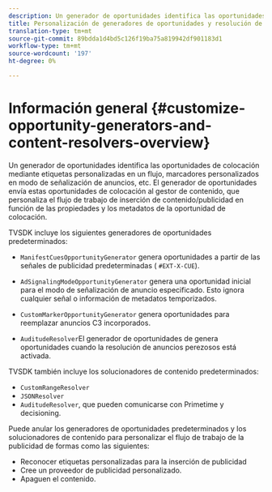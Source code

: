 ```yaml
---
description: Un generador de oportunidades identifica las oportunidades de colocación mediante etiquetas personalizadas en un flujo, marcadores personalizados en modo de señalización de anuncios, etc. El generador de oportunidades envía estas oportunidades de colocación al gestor de contenido, que personaliza el flujo de trabajo de inserción de contenido/publicidad en función de las propiedades y los metadatos de la oportunidad de colocación.
title: Personalización de generadores de oportunidades y resolución de contenido
translation-type: tm+mt
source-git-commit: 89bdda1d4bd5c126f19ba75a819942df901183d1
workflow-type: tm+mt
source-wordcount: '197'
ht-degree: 0%

---
```



# Información general {#customize-opportunity-generators-and-content-resolvers-overview}

Un generador de oportunidades identifica las oportunidades de colocación mediante etiquetas personalizadas en un flujo, marcadores personalizados en modo de señalización de anuncios, etc. El generador de oportunidades envía estas oportunidades de colocación al gestor de contenido, que personaliza el flujo de trabajo de inserción de contenido/publicidad en función de las propiedades y los metadatos de la oportunidad de colocación.

TVSDK incluye los siguientes generadores de oportunidades predeterminados:

* `ManifestCuesOpportunityGenerator` genera oportunidades a partir de las señales de publicidad predeterminadas (  `#EXT-X-CUE`).

* `AdSignalingModeOpportunityGenerator` genera una oportunidad inicial para el modo de señalización de anuncio especificado. Esto ignora cualquier señal o información de metadatos temporizados.
* `CustomMarkerOpportunityGenerator` genera oportunidades para reemplazar anuncios C3 incorporados.
* `AuditudeResolver`El generador de oportunidades de genera oportunidades cuando la resolución de anuncios perezosos está activada.

TVSDK también incluye los solucionadores de contenido predeterminados:

* `CustomRangeResolver`
* `JSONResolver`
* `AuditudeResolver`, que pueden comunicarse con Primetime y decisioning.

Puede anular los generadores de oportunidades predeterminados y los solucionadores de contenido para personalizar el flujo de trabajo de la publicidad de formas como las siguientes:

* Reconocer etiquetas personalizadas para la inserción de publicidad
* Cree un proveedor de publicidad personalizado.
* Apaguen el contenido.